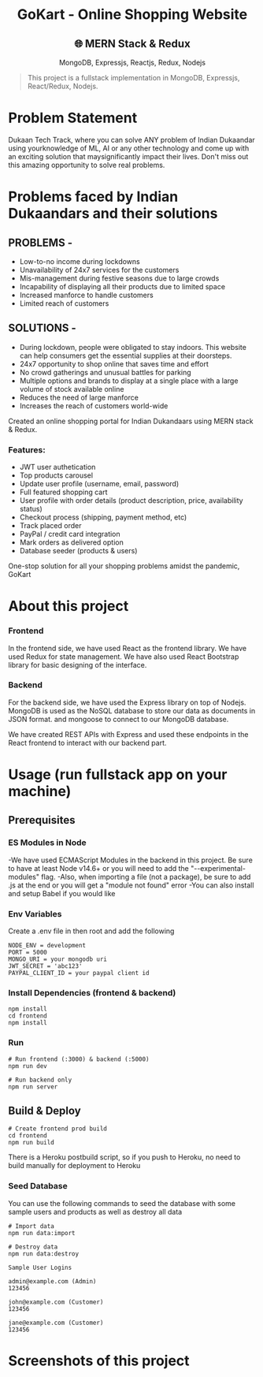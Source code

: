 <h1 align="center">GoKart - Online Shopping Website</h1>
<h2 align="center">
🌐 MERN Stack & Redux
</h2>
<p align="center">
MongoDB, Expressjs, Reactjs, Redux, Nodejs
</p>

> This project is a fullstack implementation in MongoDB, Expressjs, React/Redux, Nodejs.

<!-- Discover about different people by having a visit at this Instagram-Clone : 
https://instaclone2305.herokuapp.com/ -->


# Problem Statement

Dukaan Tech Track, where you can solve ANY problem of Indian Dukaandar using yourknowledge of ML, AI or any other technology and come up with an exciting solution that maysignificantly impact their lives. Don't miss out this amazing opportunity to solve real problems.
<br>

# Problems faced by Indian Dukaandars and their solutions

## PROBLEMS -

- Low-to-no income during lockdowns
- Unavailability of 24x7 services for the customers
- Mis-management during festive seasons due to large crowds
- Incapability of displaying all their products due to limited space
- Increased manforce to handle customers
- Limited reach of customers

## SOLUTIONS -

- During lockdown, people were obligated to stay indoors. This website can help consumers get the essential supplies at their doorsteps.
- 24x7 opportunity to shop online that saves time and effort
- No crowd gatherings and unusual battles for parking
- Multiple options and brands to display at a single place with a large volume of stock available online
- Reduces the need of large manforce
- Increases the reach of customers world-wide

Created an online shopping portal for Indian Dukandaars using MERN stack & Redux.

### Features:

- JWT user authetication
- Top products carousel
- Update user profile (username, email, password)
- Full featured shopping cart
- User profile with order details (product description, price, availability status)
- Checkout process (shipping, payment method, etc)
- Track placed order
- PayPal / credit card integration
- Mark orders as delivered option
- Database seeder (products & users)

One-stop solution for all your shopping problems amidst the pandemic, GoKart
<!-- https://instaclone2305.herokuapp.com/ -->


# About this project

### Frontend

In the frontend side, we have used React as the frontend library. We have used Redux for state management. We have also used React Bootstrap library for basic designing of the interface.

### Backend

For the backend side, we have used the Express library on top of Nodejs.  MongoDB is used as the NoSQL database to store our data as documents in JSON format. and mongoose to connect to our MongoDB database.

We have created REST APIs with Express and used these endpoints in the React frontend to interact with our backend part.


# Usage (run fullstack app on your machine)

## Prerequisites

### ES Modules in Node

-We have used ECMAScript Modules in the backend in this project. Be sure to have at least Node v14.6+ or you will need to add the "--experimental-modules" flag.
-Also, when importing a file (not a package), be sure to add .js at the end or you will get a "module not found" error
-You can also install and setup Babel if you would like

### Env Variables

Create a .env file in then root and add the following

```
NODE_ENV = development
PORT = 5000
MONGO_URI = your mongodb uri
JWT_SECRET = 'abc123'
PAYPAL_CLIENT_ID = your paypal client id
```

### Install Dependencies (frontend & backend)

```
npm install
cd frontend
npm install
```

### Run

```
# Run frontend (:3000) & backend (:5000)
npm run dev

# Run backend only
npm run server
```

## Build & Deploy

```
# Create frontend prod build
cd frontend
npm run build
```

There is a Heroku postbuild script, so if you push to Heroku, no need to build manually for deployment to Heroku

### Seed Database

You can use the following commands to seed the database with some sample users and products as well as destroy all data

```
# Import data
npm run data:import

# Destroy data
npm run data:destroy
```

```
Sample User Logins

admin@example.com (Admin)
123456

john@example.com (Customer)
123456

jane@example.com (Customer)
123456
```

# Screenshots of this project

<!-- User can sign in or sign up -->
<!-- ![User can sign in or sign up](https://github.com/riyajha2305/Instagram-Clone/blob/master/screenshots/1.png) -->

<!-- User visit Feed page -->
<!-- ![User visit Feed page](https://github.com/riyajha2305/Instagram-Clone/blob/master/screenshots/2.png) -->

<!-- User can go to his/her profile page
![User can go to his/her profile page](https://github.com/riyajha2305/Instagram-Clone/blob/master/screenshots/3.png) -->

<!-- User can visit other users profile and follow/unfollow
![User can visit other users profile and follow/unfollow](https://github.com/riyajha2305/Instagram-Clone/blob/master/screenshots/4.png) -->
